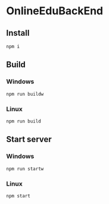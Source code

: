 # OnlineEduBackEnd

## Install

    npm i

## Build

### Windows

    npm run buildw
### Linux

    npm run build

## Start server

### Windows 

    npm run startw
### Linux 

    npm start

